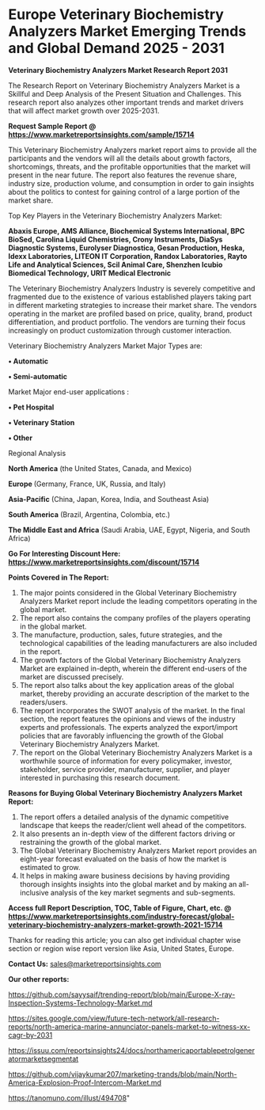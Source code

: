   # Europe Veterinary Biochemistry Analyzers Market Emerging Trends and Global Demand 2025 - 2031

<strong>Veterinary Biochemistry Analyzers Market Research Report 2031</strong>

The Research Report on Veterinary Biochemistry Analyzers Market is a Skillful and Deep Analysis of the Present Situation and Challenges. This research report also analyzes other important trends and market drivers that will affect market growth over 2025-2031.

<strong>Request Sample Report @ <a href=https://www.marketreportsinsights.com/sample/15714>https://www.marketreportsinsights.com/sample/15714</a></strong>

This Veterinary Biochemistry Analyzers market report aims to provide all the participants and the vendors will all the details about growth factors, shortcomings, threats, and the profitable opportunities that the market will present in the near future. The report also features the revenue share, industry size, production volume, and consumption in order to gain insights about the politics to contest for gaining control of a large portion of the market share.

Top Key Players in the Veterinary Biochemistry Analyzers Market:

<strong>Abaxis Europe, AMS Alliance, Biochemical Systems International, BPC BioSed, Carolina Liquid Chemistries, Crony Instruments, DiaSys Diagnostic Systems, Eurolyser Diagnostica, Gesan Production, Heska, Idexx Laboratories, LITEON IT Corporation, Randox Laboratories, Rayto Life and Analytical Sciences, Scil Animal Care, Shenzhen Icubio Biomedical Technology, URIT Medical Electronic</strong>

The Veterinary Biochemistry Analyzers Industry is severely competitive and fragmented due to the existence of various established players taking part in different marketing strategies to increase their market share. The vendors operating in the market are profiled based on price, quality, brand, product differentiation, and product portfolio. The vendors are turning their focus increasingly on product customization through customer interaction.

Veterinary Biochemistry Analyzers Market Major Types are:

<strong>• Automatic

• Semi-automatic</strong>

Market Major end-user applications :

<strong>• Pet Hospital

• Veterinary Station

• Other</strong>

Regional Analysis

</u><strong><b>North America</b></strong> (the United States, Canada, and Mexico)

<strong><b>Europe </b></strong>(Germany, France, UK, Russia, and Italy)

<strong><b>Asia-Pacific</b></strong> (China, Japan, Korea, India, and Southeast Asia)

<strong><b>South America</b></strong> (Brazil, Argentina, Colombia, etc.)

<strong><b>The Middle East and Africa</b></strong> (Saudi Arabia, UAE, Egypt, Nigeria, and South Africa)

<strong>Go For Interesting Discount Here: <a href=https://www.marketreportsinsights.com/discount/15714>https://www.marketreportsinsights.com/discount/15714</a></strong>

<strong>Points Covered in The Report:</strong>
<ol>
  <li>The major points considered in the Global Veterinary Biochemistry Analyzers Market report include the leading competitors operating in the global market.</li>
  <li>The report also contains the company profiles of the players operating in the global market.</li>
  <li>The manufacture, production, sales, future strategies, and the technological capabilities of the leading manufacturers are also included in the report.</li>
  <li>The growth factors of the Global Veterinary Biochemistry Analyzers Market are explained in-depth, wherein the different end-users of the market are discussed precisely.</li>
  <li>The report also talks about the key application areas of the global market, thereby providing an accurate description of the market to the readers/users.</li>
  <li>The report incorporates the SWOT analysis of the market. In the final section, the report features the opinions and views of the industry experts and professionals. The experts analyzed the export/import policies that are favorably influencing the growth of the Global Veterinary Biochemistry Analyzers Market.</li>
  <li>The report on the Global Veterinary Biochemistry Analyzers Market is a worthwhile source of information for every policymaker, investor, stakeholder, service provider, manufacturer, supplier, and player interested in purchasing this research document.</li>
</ol>
<strong>Reasons for Buying Global Veterinary Biochemistry Analyzers Market Report:</strong>

<ol>
  <li>The report offers a detailed analysis of the dynamic competitive landscape that keeps the reader/client well ahead of the competitors.</li>
  <li>It also presents an in-depth view of the different factors driving or restraining the growth of the global market.</li>
  <li>The Global Veterinary Biochemistry Analyzers Market report provides an eight-year forecast evaluated on the basis of how the market is estimated to grow.</li>
  <li>It helps in making aware business decisions by having providing thorough insights insights into the global market and by making an all-inclusive analysis of the key market segments and sub-segments.</li>
</ol>
<strong>Access full Report Description, TOC, Table of Figure, Chart, etc. @ <a href=https://www.marketreportsinsights.com/industry-forecast/global-veterinary-biochemistry-analyzers-market-growth-2021-15714>https://www.marketreportsinsights.com/industry-forecast/global-veterinary-biochemistry-analyzers-market-growth-2021-15714</a></strong>


Thanks for reading this article; you can also get individual chapter wise section or region wise report version like Asia, United States, Europe.

<strong>Contact Us:</strong>
sales@marketreportsinsights.com

<strong>Our other reports:</strong>

<a href=https://github.com/sayysaif/trending-report/blob/main/Europe-X-ray-Inspection-Systems-Technology-Market.md>https://github.com/sayysaif/trending-report/blob/main/Europe-X-ray-Inspection-Systems-Technology-Market.md</a>

<a href=https://sites.google.com/view/future-tech-network/all-research-reports/north-america-marine-annunciator-panels-market-to-witness-xx-cagr-by-2031>https://sites.google.com/view/future-tech-network/all-research-reports/north-america-marine-annunciator-panels-market-to-witness-xx-cagr-by-2031</a>

<a href=https://issuu.com/reportsinsights24/docs/northamericaportablepetrolgeneratormarketsegmentat>https://issuu.com/reportsinsights24/docs/northamericaportablepetrolgeneratormarketsegmentat</a>

<a href=https://github.com/vijaykumar207/marketing-trands/blob/main/North-America-Explosion-Proof-Intercom-Market.md>https://github.com/vijaykumar207/marketing-trands/blob/main/North-America-Explosion-Proof-Intercom-Market.md</a>

<a href=https://tanomuno.com/illust/494708>https://tanomuno.com/illust/494708</a>"
